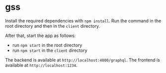 # gss

Install the required dependencies with `npm install`. Run the command in the root directory and then in the `client` directory.

After that, start the app as follows:
* run `npm start` in the root directory
* run `npm start` in the `client` directory

The backend is available at `http://localhost:4000/graphql`.
The frontend is available at `http://localhost:1234`.

